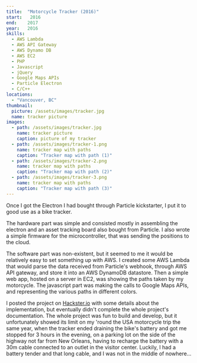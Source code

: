 ```yaml
---
title:  "Motorcycle Tracker (2016)"
start:   2016
end:    2017
year:   2016
skills:
  - AWS Lambda
  - AWS API Gateway
  - AWS Dynamo DB
  - AWS EC2
  - PHP
  - Javascript
  - jQuery
  - Google Maps APIs
  - Particle Electron
  - C/C++
locations:
  - "Vancouver, BC"
thumbnail:
  picture: /assets/images/tracker.jpg
  name: tracker picture
images:
  - path: /assets/images/tracker.jpg
    name: tracker picture
    caption: picture of my tracker
  - path: /assets/images/tracker-1.png
    name: tracker map with paths
    caption: "Tracker map with path (1)"
  - path: /assets/images/tracker-2.png
    name: tracker map with paths
    caption: "Tracker map with path (2)"
  - path: /assets/images/tracker-3.png
    name: tracker map with paths
    caption: "Tracker map with path (3)"
---
```

Once I got the Electron I had bought through Particle kickstarter, I put it to good use as a bike tracker.

The hardware part was simple and consisted mostly in assembling the electron and an asset tracking board also bought from
Particle. I also wrote a simple firmware for the microcontroller, that was sending the positions to the cloud.

The software part was non-existent, but it seemed to me it would be relatively easy to set something up with AWS. I
created some AWS Lambda that would parse the data received from Particle's webhook, through AWS API gateway, and store
it into an AWS DynamoDB datastore. Then a simple web app, hosted on a server in EC2, was showing the paths taken by
my motorcycle. The javascript part was making the calls to Google Maps APIs, and representing the various paths in 
different colors.

I posted the project on [Hackster.io](https://www.hackster.io/peergum/car-or-motorbike-tracker-d389bc) with some details
about the implementation, but eventually didn't complete the whole project's documentation. The whole project was fun to
build and develop, but it unfortunately showed its limit on my 'round the USA motorcycle trip the same year, when the
tracker ended draining the bike's battery and got me stopped for 3 hours in the evening, on a parking lot on the side of the highway
not far from New Orleans, having to recharge the battery with a 30m cable connected to an outlet in the visitor center.
Luckily, I had a battery tender and that long cable, and I was not in the middle of nowhere... 